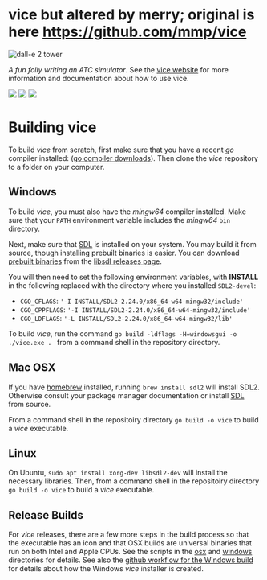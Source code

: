 vice but altered by merry; original is here https://github.com/mmp/vice
====

![dall-e 2 tower](https://github.com/mmp/vice/blob/master/icons/tower-rounded-inset-256x256.png?raw=true)

*A fun folly writing an ATC simulator*. See the [vice
website](https://pharr.org/vice) for more information and documentation
about how to use vice.

[<img src="https://github.com/mmp/vice/actions/workflows/ci-windows.yml/badge.svg">](https://github.com/mmp/vice/actions?query=workflow%3Aci-windows)
[<img src="https://github.com/mmp/vice/actions/workflows/ci-mac.yml/badge.svg">](https://github.com/mmp/vice/actions?query=workflow%3Aci-mac)
[<img src="https://github.com/mmp/vice/actions/workflows/ci-linux.yml/badge.svg">](https://github.com/mmp/vice/actions?query=workflow%3Aci-linux)

# Building vice

To build *vice* from scratch, first make sure that you have a recent *go*
compiler installed: ([go compiler downloads](https://go.dev/dl/)).
Then clone the *vice* repository to a folder on your computer.

## Windows

To build *vice*, you must also have the *mingw64* compiler installed.  Make sure
that your `PATH` environment variable includes the *mingw64* `bin` directory.

Next, make sure that [SDL](https://www.libsdl.org) is installed on your
system. You may build it from source, though installing prebuilt binaries
is easier.  You can download [prebuilt binaries](https://github.com/libsdl-org/SDL/releases/download/release-2.24.0/SDL2-devel-2.24.0-mingw.zip)
from the [libsdl releases page](https://github.com/libsdl-org/SDL/releases/tag/release-2.24.0).
  
You will then need to set the following environment variables, with **INSTALL**
in the following replaced with the directory where you installed `SDL2-devel`:
  * `CGO_CFLAGS`: `'-I INSTALL/SDL2-2.24.0/x86_64-w64-mingw32/include'`
  * `CGO_CPPFLAGS`: `'-I INSTALL/SDL2-2.24.0/x86_64-w64-mingw32/include'`
  * `CGO_LDFLAGS`: `'-L INSTALL/SDL2-2.24.0/x86_64-w64-mingw32/lib'`

To build *vice*, run the command `go build -ldflags -H=windowsgui -o ./vice.exe . `
from a command shell in the repository directory.

## Mac OSX

If you have [homebrew](https://brew.sh) installed, running `brew
install sdl2` will install SDL2. Otherwise consult your package manager
documentation or install [SDL](https://www.libsdl.org) from source.

From a command shell in the repositoiry directory `go build -o vice` to
build a *vice* executable.

## Linux

On Ubuntu, `sudo apt install xorg-dev libsdl2-dev` will install the necessary libraries.
Then, from a command shell in the repositoiry directory `go build -o vice` to
build a *vice* executable.

## Release Builds

For *vice* releases, there are a few more steps in the build process so
that the executable has an icon and that OSX builds are universal binaries
that run on both Intel and Apple CPUs.  See the scripts in the
[osx](https://github.com/mmp/vice/tree/master/osx) and
[windows](https://github.com/mmp/vice/tree/master/windows) directories for
details.  See also the [github workflow for the Windows
build](https://github.com/mmp/vice/blob/master/.github/workflows/ci-windows.yml)
for details about how the Windows *vice* installer is created.

